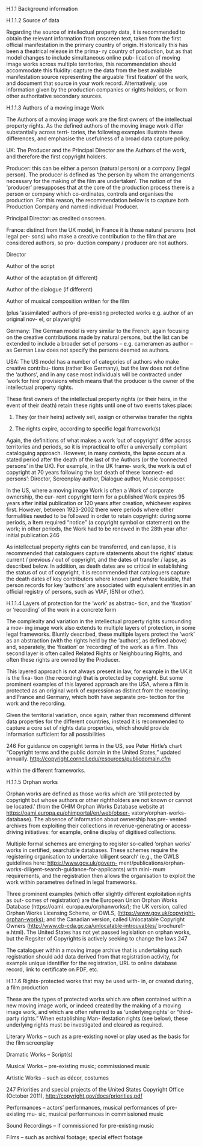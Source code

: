 H.1.1 Background information

H.1.1.2 Source of data

Regarding the source of intellectual property data, it is recommended to obtain the
relevant information from onscreen text, taken from the first official manifestation in
the primary country of origin. Historically this has been a theatrical release in the prima-
ry country of production, but as that model changes to include simultaneous online pub-
lication of moving image works across multiple territories, this recommendation should
accommodate  this  fluidity:  capture  the  data  from  the  best  available  manifestation
source representing the arguable ‘first fixation’ of the work, and document that source
in your work record. Alternatively, use information given by the production companies or
rights holders, or from other authoritative secondary sources.



H.1.1.3 Authors of a moving image Work

The  Authors  of  a  moving  image  work  are  the  first  owners  of  the  intellectual  property
rights. As the defined authors of the moving image work differ substantially across terri-
tories, the following examples illustrate these differences, and emphasise the usefulness
of a broad data capture policy.

UK: The Producer and the Principal Director are the Authors of the work, and therefore
the first copyright holders.

Producer: this can be either a person (natural person) or a company (legal person). The
producer is defined as ‘the person by whom the arrangements necessary for the making
of the film are undertaken’. The notion of the ‘producer’ presupposes that at the core of
the production process there is a person or company which co-ordinates, controls and
organises the production. For this reason, the recommendation below is to capture both
Production Company and named individual Producer.

Principal Director: as credited onscreen.

France: distinct from the UK model, in France it is those natural persons (not legal per-
sons) who make a creative contribution to the film that are considered authors, so pro-
duction company / producer are not authors.

Director

Author of the script

Author of the adaptation (if different)

Author of the dialogue (if different)

Author of musical composition written for the film

(plus ‘assimilated’ authors of pre-existing protected works e.g. author of an original nov-
el, or playwright)

Germany: The German model is very similar to the French, again focusing on the creative
contributions made by natural persons, but the list can be extended to include a broader
set of persons – e.g. cameramen as author – as German Law does not specify the persons
deemed as authors.

USA: The US model has a number of categories of authors who make creative contribu-
tions (rather like Germany), but the law does not define the ‘authors’, and in any case
most individuals will be contracted under ‘work for hire’ provisions which means that the
producer is the owner of the intellectual property rights.

These first owners of the intellectual property rights (or their heirs, in the event of their
death) retain these rights until one of two events takes place:



1. They (or their heirs) actively sell, assign or otherwise transfer the rights

2. The rights expire, according to specific legal framework(s)

Again, the definitions of what makes a work ‘out of copyright’ differ across territories
and periods, so it is impractical to offer a universally compliant cataloguing approach.
However, in many contexts, the lapse occurs at a stated period after the death of the
last of the Authors (or the ‘connected persons’ in the UK). For example, in the UK frame-
work, the work is out of copyright at 70 years following the last death of these ‘connect-
ed persons’: Director, Screenplay author, Dialogue author, Music composer.

In the US, where a moving image Work is often a Work of corporate ownership, the cur-
rent copyright term for a published Work expires 95 years after initial publication or 120
years  after  creation,  whichever  expires  first.  However,  between  1923-2002  there  were
periods where other formalities needed to be followed in order to retain copyright: during
some periods, a Item required “notice” (a copyright symbol or statement) on the work;
in other periods, the Work had to be renewed in the 28th year after initial publication.246

As  intellectual  property  rights  can  be  transferred,  and  can  lapse,  it  is  recommended
that cataloguers capture statements about the rights’ status: current / previous / out
of copyright, and the dates of transfer / lapse, as described below. In addition, as death
dates  are  so  critical  in  establishing  the  status  of  out  of  copyright,  it  is  recommended
that cataloguers capture the death dates of key contributors where known (and where
feasible, that person records for key ‘authors’ are associated with equivalent entities in
an official registry of persons, such as VIAF, ISNI or other).

H.1.1.4 Layers of protection for the ‘work’ as abstrac-
tion, and the ‘fixation’ or ‘recording’ of the work in a
concrete form

The complexity and variation in the intellectual property rights surrounding a mov-
ing image work also extends to multiple layers of protection, in some legal frameworks.
Bluntly described, these multiple layers protect the ‘work’ as an abstraction (with the
rights held by the ‘authors’, as defined above) and, separately, the ‘fixation’ or ‘recording’
of the work as a film. This second layer is often called Related Rights or Neighbouring
Rights, and often these rights are owned by the Producer.

This layered approach is not always present in law, for example in the UK it is the fixa-
tion (the recording) that is protected by copyright. But some prominent examples of this
layered approach are the USA, where a film is protected as an original work of expression
as distinct from the recording; and France and Germany, which both have separate pro-
tection for the work and the recording.

Given  the  territorial  variation,  once  again,  rather  than  recommend  different  data
properties for the different countries, instead it is recommended to capture a core set
of rights data properties, which should provide information sufficient for all possibilities

246 For guidance on copyright terms in the US, see Peter Hirtle’s chart “Copyright terms and the public domain
in the United States,” updated annually. http://copyright.cornell.edu/resources/publicdomain.cfm



within the different frameworks.

H.1.1.5 Orphan works

Orphan works are defined as those works which are ‘still protected by copyright but
whose authors or other rightholders are not known or cannot be located.’ (from the OHIM
Orphan  Works  Database  website  at  https://oami.europa.eu/ohimportal/en/web/obser-
vatory/orphan-works-database). The absence of information about ownership has pre-
vented archives from exploiting their collections in revenue-generating or access-driving
initiatives: for example, online display of digitised collections.

Multiple formal schemes are emerging to register so-called ‘orphan works’ works in
certified, searchable databases. These schemes require the registering organisation to
undertake ‘diligent search’ (e.g., the OWLS guidelines here: https://www.gov.uk/govern-
ment/publications/orphan-works-diligent-search-guidance-for-applicants)  with  mini-
mum requirements, and the registration then allows the organisation to exploit the work
within parametres defined in legal frameworks.

Three prominent examples (which offer slightly different exploitation rights as out-
comes of registration) are the European Union Orphan Works Database (https://oami.
europa.eu/orphanworks/);  the  UK  version,  called  Orphan  Works  Licensing  Scheme,  or
OWLS, (https://www.gov.uk/copyright-orphan-works); and the Canadian version, called
Unlocatable  Copyright  Owners  (http://www.cb-cda.gc.ca/unlocatable-introuvables/
brochure1-e.html). The United States has not yet passed legislation on orphan works, but
the Regsiter of Copyrights is actively seeking to change the laws.247

The cataloguer within a moving image archive that is undertaking such registration
should add data derived from that registration activity, for example unique identifier for
the registration, URL to online database record, link to certificate on PDF, etc.

H.1.1.6 Rights-protected works that may be used with-
in, or created during, a film production

These are the types of protected works which are often contained within a new moving
image work, or indeed created by the making of a moving image work, and which are
often referred to as ‘underlying rights’ or “third-party rights.” When establishing Man-
ifestation rights (see below), these underlying rights must be investigated and cleared
as required.

Literary Works – such as a pre-existing novel or play used as the basis for the film
screenplay

Dramatic Works – Script(s)

Musical Works – pre-existing music; commissioned music

Artistic Works – such as décor, costumes

247  Priorities and special projects of the United States Copyright Office (October 2011),
http://copyright.gov/docs/priorities.pdf



Performances – actors’ performances, musical performances of pre-existing mu-
sic, musical performances in commissioned music

Sound Recordings – if commissioned for pre-existing music

Films – such as archival footage; special effect footage
